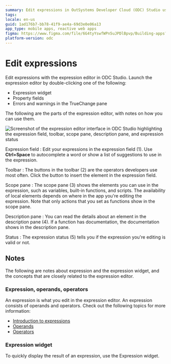 ```yaml
---
summary: Edit expressions in OutSystems Developer Cloud (ODC) Studio using its comprehensive expression editor with autocomplete and documentation features.
tags:
locale: en-us
guid: 1ad176b7-bb78-41f9-ae4a-69d3e0e06a13
app_type: mobile apps, reactive web apps
figma: https://www.figma.com/file/6G4tyYswfWPn5uJPDlBpvp/Building-apps?type=design&node-id=3214%3A21844&t=ZwHw8hXeFhwYsO5V-1
platform-version: odc
---
```

# Edit expressions

Edit expressions with the expression editor in ODC Studio. Launch the expression editor by double-clicking one of the following:  

* Expression widget
* Property fields
* Errors and warnings in the TrueChange pane

The following are the parts of the expression editor, with notes on how you can use them.

![Screenshot of the expression editor interface in ODC Studio highlighting the expression field, toolbar, scope pane, description pane, and expression status](images/expression-editor-odcs.png "Expression Editor in ODC Studio")

Expression field
:    Edit your expressions in the expression field (1). Use **Ctrl+Space** to autocomplete a word or show a list of suggestions to use in the expression.

Toolbar
:    The buttons in the toolbar (2) are the operators developers use most often. Click the button to insert the element in the expression field.

Scope pane
:    The scope pane (3) shows the elements you can use in the expression, such as variables, built-in functions, and scripts. The availability of local elements depends on where in the app you're editing the expression. Note that only actions that you set as functions show in the scope pane.

Description pane
:    You can read the details about an element in the description pane (4). If a function has documentation, the documentation shows in the description pane.

Status
:     The expression status (5) tells you if the expression you're editing is valid or not.

## Notes

The following are notes about expression and the expression widget, and the concepts that are closely related to the expression editor.

### Expression, operands, operators

An expression is what you edit in the expression editor. An expression consists of operands and operators. Check out the following topics for more information:

* [Introduction to expressions](../expressions.md)
* [Operands](operands.md)
* [Operators](operators.md)

### Expression widget

To quickly display the result of an expression, use the Expression widget. 
